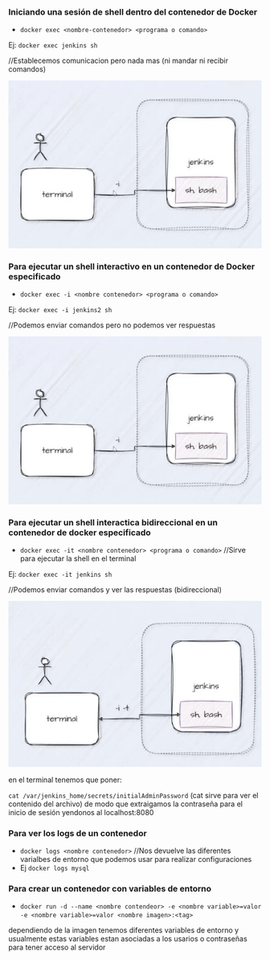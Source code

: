 
### Iniciando una sesión de shell dentro del contenedor de Docker

- `docker exec <nombre-contenedor> <programa o comando>`

Ej: `docker exec jenkins sh`

//Establecemos comunicacion pero nada mas (ni mandar ni recibir comandos)

![Alt text](images/image-2.png)

### Para ejecutar un shell interactivo en un contenedor de Docker especificado

- `docker exec -i <nombre contenedor> <programa o comando>`
  
Ej: `docker exec -i jenkins2 sh`

//Podemos enviar comandos pero no podemos ver respuestas 

![Alt text](images/image-2.png)

### Para ejecutar un shell interactica bidireccional en un contenedor de docker especificado

- `docker exec -it <nombre contenedor> <programa o comando>` //Sirve para ejecutar la shell en el terminal

Ej: `docker exec -it jenkins sh`

//Podemos enviar comandos y ver las respuestas (bidireccional)

![Alt text](images/image-1.png)

en el terminal tenemos que poner:

`cat /var/jenkins_home/secrets/initialAdminPassword`
(cat sirve para ver el contenido del archivo)
de modo que extraigamos la contraseña para el inicio de sesión yendonos al localhost:8080


### Para ver los logs de un contenedor

- `docker logs <nombre contenedor>` //Nos devuelve las diferentes varialbes de entorno que podemos usar para realizar configuraciones
- Ej `docker logs mysql` 


### Para crear un contenedor con variables de entorno

- `docker run -d --name <nombre contendeor> -e <nombre variable>=valor -e <nombre variable>=valor <nombre imagen>:<tag>`


dependiendo de la imagen tenemos diferentes variables de entorno y usualmente estas variables estan asociadas a los usarios o contraseñas para tener acceso al servidor
